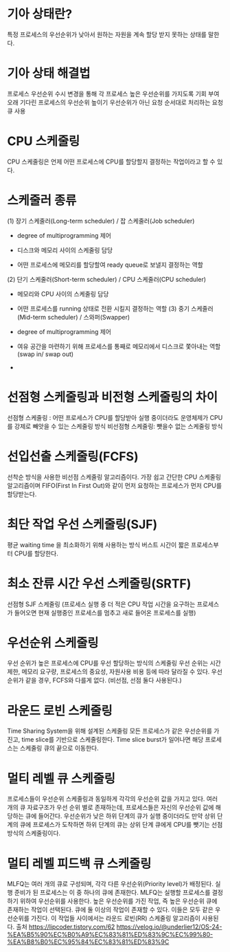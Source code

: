 # 기아 상태란?
특정 프로세스의 우선순위가 낮아서 원하는 자원을 계속 할당 받지 못하는 상태를 말한다.

# 기아 상태 해결법
프로세스 우선순위 수시 변경을 통해 각 프로세스 높은 우선순위를 가지도록 기회 부여
오래 기다린 프로세스의 우선순위 높이기
우선순위가 아닌 요청 순서대로 처리하는 요청큐 사용

# CPU 스케줄링
CPU 스케줄링은 언제 어떤 프로세스에 CPU를 할당할지 결정하는 작업이라고 할 수 있다. 

# 스케줄러 종류

(1) 장기 스케줄러(Long-term scheduler) / 잡 스케줄러(Job scheduler)

- degree of multiprogramming 제어

- 디스크와 메모리 사이의 스케줄링 담당

- 어떤 프로세스에 메모리를 할당할여 ready queue로 보낼지 결정하는 역할


(2) 단기 스케줄러(Short-term scheduler) / CPU 스케줄러(CPU scheduler)

- 메모리와 CPU 사이의 스케줄링 담당

- 어떤 프로세스를 running 상태로 전환 시킬지 결정하는 역할
(3) 중기 스케줄러(Mid-term scheduler) / 스와퍼(Swapper)

- degree of multiprogramming 제어

- 여유 공간을 마련하기 위해 프로세스를 통째로 메모리에서 디스크로 쫓아내는 역할(swap in/ swap out)
- 
# 선점형 스케줄링과 비전형 스케줄링의 차이
선점형 스케줄링 : 어떤 프로세스가 CPU를 할당받아 실행 중이더라도 운영체제가 CPU를 강제로 빼앗을 수 있는 스케줄링 방식
비선점형 스케줄링: 뺏을수 없는 스케줄링 방식

# 선입선출 스케줄링(FCFS)
선착순 방식을 사용한 비선점 스케줄링 알고리즘이다. 가장 쉽고 간단한 CPU 스케줄링 알고리즘이며 FIFO(First In First Out)와 같이 먼저 요청하는 프로세스가 먼저 CPU를 할당받는다.
# 최단 작업 우선 스케줄링(SJF)
평균 waiting time 을 최소화하기 위해 사용하는 방식
버스트 시간이 짧은 프로세스부터 CPU를 할당한다.  
# 최소 잔류 시간 우선 스케줄링(SRTF)
선점형 SJF 스케줄링 (프로세스 실행 중 더 적은 CPU 작업 시간을 요구하는 프로세스가 들어오면 현재 실행중인 프로세스를 멈추고 새로 들어온 프로세스를 실행)

# 우선순위 스케줄링
우선 순위가 높은 프로세스에 CPU를 우선 할당하는 방식의 스케줄링
우선 순위는 시간 제한, 메모리 요구량, 프로세스의 중요성, 자원사용 비용 등에 따라 달라질 수 있다.
우선 순위가 같을 경우, FCFS와 다를게 없다. (비선점, 선점 둘다 사용된다.)  

# 라운드 로빈 스케줄링
Time Sharing System을 위해 설계된 스케줄링
모든 프로세스가 같은 우선순위를 가진고, time slice를 기반으로 스케줄링한다.
Time slice burst가 일어나면 해당 프로세스는 스케줄링 큐의 끝으로 이동한다.
# 멀티 레벨 큐 스케줄링
프로세스들이 우선순위 스케줄링과 동일하게 각각의 우선순위 값을 가지고 있다. 여러 개의 큐 자료구조가 우선 순위 별로 존재하는데, 프로세스들은 자신의 우선순위 값에 해당하는 큐에 들어간다. 우선순위가 낮은 하위 단계의 큐가 실행 중이더라도 만약 상위 단계의 큐에 프로세스가 도착하면 하위 단계의 큐는 상위 단계 큐에게 CPU를 뺏기는 선점 방식의 스케줄링이다. 
# 멀티 레벨 피드백 큐 스케줄링
MLFQ는 여러 개의 큐로 구성되며, 각각 다른 우선순위(Priority level)가 배정된다. 실행 준비가 된 프로세스는 이 중 하나의 큐에 존재한다. MLFQ는 실행할 프로세스를 결정하기 위하여 우선순위를 사용한다. 높은 우선순위를 가진 작업, 즉 높은 우선순위 큐에 존재하는 작업이 선택된다. 
큐에 둘 이상의 작업이 존재할 수 있다. 이들은 모두 같은 우선순위를 가진다. 이 작업들 사이에서는 라운드 로빈(RR) 스케줄링 알고리즘이 사용된다.
출처
https://lipcoder.tistory.com/62
https://velog.io/@underlier12/OS-24-%EA%B5%90%EC%B0%A9%EC%83%81%ED%83%9C%EC%99%80-%EA%B8%B0%EC%95%84%EC%83%81%ED%83%9C
